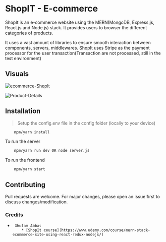 # ShopIT - E-commerce
ShopIt is an e-commerce website using the MERN(MongoDB, Express.js, React.js and Node.js) stack. It provides users to browser the different categories of products. 

It uses a vast amount of libraries to ensure smooth interaction between components, servers, middlewares. ShopIt uses Stripe as the payment processor for the user transaction(Transaction are not processed, still in the test environment)

## Visuals
![ecommerce-ShopIt](https://user-images.githubusercontent.com/69191757/151945581-544c8549-bfa2-4fc4-aa2e-a75cf9037985.png)

![Product-Details](https://user-images.githubusercontent.com/69191757/151945590-486dc0b1-8e3b-4495-9e58-da72cc583484.png)

## Installation
> Setup the config.env file in the config folder (locally to your device)

```bash
    npm/yarn install 
```
To run the server
```bash
    npm/yarn run dev OR node server.js 
```
To run the frontend
```bash
    npm/yarn start
```


## Contributing
Pull requests are welcome. For major changes, please open an issue first to discuss changes/modification.

### Credits
*      Ghulam Abbas 
          * [ShopIt course](https://www.udemy.com/course/mern-stack-ecommerce-site-using-react-redux-nodejs/)
